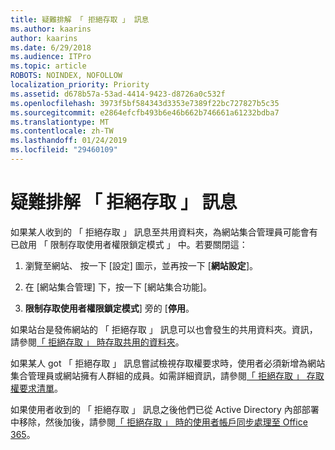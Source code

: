 ```yaml
---
title: 疑難排解 「 拒絕存取 」 訊息
ms.author: kaarins
author: kaarins
ms.date: 6/29/2018
ms.audience: ITPro
ms.topic: article
ROBOTS: NOINDEX, NOFOLLOW
localization_priority: Priority
ms.assetid: d678b57a-53ad-4414-9423-d8726a0c532f
ms.openlocfilehash: 3973f5bf584343d3353e7389f22bc727827b5c35
ms.sourcegitcommit: e2864efcfb493b6e46b662b746661a61232bdba7
ms.translationtype: MT
ms.contentlocale: zh-TW
ms.lasthandoff: 01/24/2019
ms.locfileid: "29460109"
---
```

# <a name="troubleshoot-access-denied-messages"></a>疑難排解 「 拒絕存取 」 訊息

如果某人收到的 「 拒絕存取 」 訊息至共用資料夾，為網站集合管理員可能會有已啟用 「 限制存取使用者權限鎖定模式 」 中。若要關閉這： 
  
1. 瀏覽至網站、 按一下 [設定] 圖示，並再按一下 [**網站設定**]。
    
2. 在 [網站集合管理] 下，按一下 [網站集合功能]。
    
3. **限制存取使用者權限鎖定模式**] 旁的 [**停用**。
    
如果站台是發佈網站的 「 拒絕存取 」 訊息可以也會發生的共用資料夾。資訊，請參閱[「 拒絕存取 」 時存取共用的資料夾](https://go.microsoft.com/fwlink/?linkid=2004317)。
  
如果某人 got 「 拒絕存取 」 訊息嘗試檢視存取權要求時，使用者必須新增為網站集合管理員或網站擁有人群組的成員。如需詳細資訊，請參閱[「 拒絕存取 」 存取權要求清單](https://go.microsoft.com/fwlink/?linkid=2004220)。
  
如果使用者收到的 「 拒絕存取 」 訊息之後他們已從 Active Directory 內部部署中移除，然後加後，請參閱[「 拒絕存取 」 時的使用者帳戶同步處理至 Office 365](https://go.microsoft.com/fwlink/?linkid=2004318)。
  

